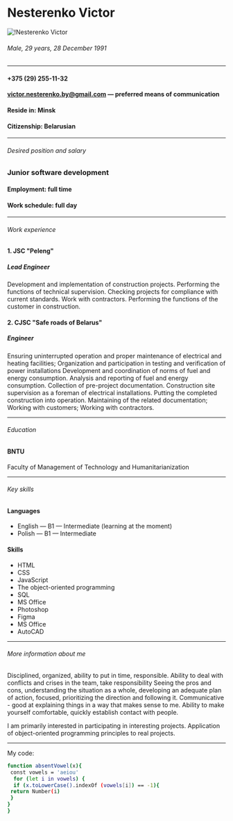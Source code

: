 # Nesterenko Victor
![!Nesterenko Victor](https://i.ibb.co/pPNkkBV/Photo-mini.jpg)
###### Male, 29 years, 28 December 1991
***
#### +375 (29) 255-11-32
#### victor.nesterenko.by@gmail.com — preferred means of communication

#### Reside in: Minsk
#### Citizenship: Belarusian
***
###### Desired position and salary
### Junior software development
#### Employment: full time
#### Work schedule: full day
***
###### Work experience 
#### 1. JSC "Peleng"

##### Lead Engineer
Development and implementation of construction projects. Performing the functions of technical supervision. Checking projects for compliance with current standards. Work with contractors. Performing the functions of the customer in construction. 

#### 2. CJSC "Safe roads of Belarus"

##### Engineer
Ensuring uninterrupted operation and proper maintenance of electrical and heating facilities;
Organization and participation in testing and verification of power installations
Development and coordination of norms of fuel and energy consumption.
Analysis and reporting of fuel and energy consumption.
Collection of pre-project documentation.
Construction site supervision as a foreman of electrical installations.
Putting the completed construction into operation.
Maintaining of the related documentation;
Working with customers;
Working with contractors.
***
###### Education
#### BNTU
Faculty of Management of Technology and Humanitarianization
***
###### Key skills
#### Languages
+ English — B1 — Intermediate (learning at the moment)
+ Polish — B1 — Intermediate

#### Skills
+ HTML
+ CSS
+ JavaScript
+ The object-oriented programming 
+ SQL
+ MS Office
+ Photoshop
+ Figma
+ MS Office  
+ AutoCAD

***
###### More information about me
Disciplined, organized, ability to put in time, responsible.
Ability to deal with conflicts and crises in the team, take responsibility
Seeing the pros and cons, understanding the situation as a whole, developing an adequate plan of action, focused, prioritizing the direction and following it.
Communicative - good at explaining things in a way that makes sense to me.
Ability to make yourself comfortable, quickly establish contact with people. 

I am primarily interested in participating in interesting projects.  Application of object-oriented programming principles to real projects.
***
  My code:
  ```sh 
  function absentVowel(x){
   const vowels = 'aeiou'
    for (let i in vowels) {
    if (x.toLowerCase().indexOf (vowels[i]) == -1){
   return Number(i)
   }
  }
}
```
